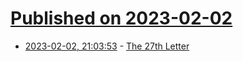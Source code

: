 # [Published on 2023-02-02](index.md)

* [2023-02-02, 21:03:53](https://news.ycombinator.com/item?id=34632986) - [The 27th Letter](https://www.poetryfoundation.org/harriet-books/2016/01/the-27th-letter)
